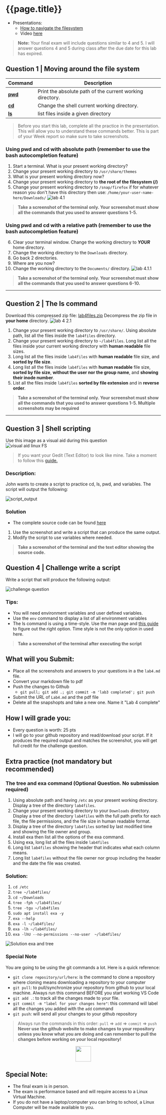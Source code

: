 

# {{page.title}}

* Presentations:
  * [How to navigate the filesystem](https://rapurl.live/2n3)
  * Video [here](https://youtu.be/t2vXzYX2ZL8)

> **Note:**
> Your final exam will include questions similar to 4 and 5. I will answer questions 4 and 5 during class after the due date for this lab has expired. 

## Question 1 | Moving around the file system

| Command                            | Description                                               |
| ---------------------------------- | --------------------------------------------------------- |
| **[pwd](https://rapurl.live/6gj)** | Print the absolute path of the current working directory. |
| **[cd](https://rapurl.live/n6h)**  | Change the shell current working directory.               |
| **[ls](https://rapurl.live/9v5)**  | list files inside a given directory                       |

> Before you start this lab, complete all the practice in the presentation. This will allow you to understand these commands better. This is part of your Week report so make sure to take screenshots. 

### Using pwd and cd with absolute path (remember to use the bash autocompletion feature)

1. Start a terminal. What is your present working directory?
2. Change your present working directory to `/usr/share/themes`
3. What is your present working directory now?
4. Change your present working directory to **the root of the filesystem (/)**
5. Change your present working directory to `/snap/firefox` if for whatever reason you don't have this directory then use: `/home/your-user-name-here/Downloads/`
![lab 4.1](/assets/lab4-1.gif)<br>
> **Take a screenshot of the terminal only. Your screenshot must show all the commands that you used to answer questions 1-5.**

### Using pwd and cd with a relative path (remember to use the bash autocompletion feature)
6. Clear your terminal window. Change the working directory to ***YOUR*** home directory.
7. Change the working directory to the `Downloads` directory.
8. Go back 2 directories.
9. Where are you now? 
10. Change the working directory to the `Documents/` directory.
![lab 4.1.1](/assets/lab4-1-1.gif)<br>
> **Take a screenshot of the terminal only. Your screenshot must show all the commands that you used to answer questions 6-10.**

<hr>

## Question 2 | The ls command
Download this compressed zip file: [lab4files.zip](/assets/lab4files.zip) Decompress the zip file in **your home** directory.
![lab 4 2.1](/assets/lab4-2-1.gif)<br>
1. Change your present working directory to `/usr/share/`. Using absolute path, list all the files inside the `lab4files` directory.
2. Change your present working directory to `~/lab4files`. Long list all the files inside your current working directory with **human readable** file sizes.
3. Long list all the files inside `lab4files` with **human readable** file size, and **sorted by file size**.
4. Long list all the files inside `lab4files` with **human readable** file size, **sorted by file size**, **without the user nor the group name**, and **showing their inode number**.
5. List all the files inside `lab4files` **sorted by file extension** and in **reverse order**. 

> **Take a screenshot of the terminal only. Your screenshot must show all the commands that you used to answer questions 1-5. Multiple screenshots may be **required****

<hr>

## Question 3 | Shell scripting

Use this image as a visual aid during this question
<br>![visual aid linux FS](/assets/Linux-Filesystem-Incomplete-visual-aid.png)<br>

> If you want your Gedit (Text Editor) to look like mine. Take a moment to follow this [guide.](https://cis106.com/guides/custimizeGedit/)

### Description:
John wants to create a script to practice cd, ls, pwd, and variables. The script will output the following:

![script_output](/assets/lab4/script_output.png)


### Solution
* The complete source code can be found [here](/assets/lab4/lab4_script.sh)
1. Use the screenshot and write a script that can produce the same output. 
2. Modify the script to use variables where needed.

> **Take a screenshot of the terminal and the text editor showing the source code.**



## Question 4 | Challenge write a script
Write a script that will produce the following output:

![challenge question](/assets/lab4/challenge_question_4.png)


### Tips:
* You will need environment variables and user defined variables. 
* Use the `env` command to display a list of all environment variables
* The ls command is using a time-style. Use the man page and [this guide](https://cis106.com/guides/format-control-char-date-command/) to figure out the right option. Time style is not the only option in used here.

> **Take a screenshot of the terminal after executing the script**


## What will you Submit:
* Place all the screenshots and answers to your questions in a the `lab4.md` file.
* Convert your markdown file to pdf 
* Push the changes to Github
  * `git pull; git add .; git commit -m 'lab3 completed'; git push`
* Submit the URL of `Lab4.md` and the pdf file
* Delete all the snapshopts and take a new one. Name it "Lab 4 complete" 

## How I will grade you:
* Every question is worth: 25 pts
* I will go to your github repository and read/download your script. If it produces the required output and matches the screenshot, you will get full credit for the challenge question.


## Extra practice (not mandatory but recommended)

### The tree and exa command (Optional Question. No submission required)

1. Using absolute path and having `/etc` as your present working directory. Display a tree of the directory `lab4files`.
2. Change your present working directory to your `Downloads` directory. Display a tree of the directory `lab4files` with the full path prefix for each file, the file permissions, and the file size in human readable format.
3. Display a tree of the directory `lab4files` sorted by last modified time and showing the file owner and group. 
4. Install exa then list all the options of the exa command.
5. Using exa, long list all the files inside `lab4files`
6. Long list `lab4files` showing the header that indicates what each column means.
7. Long list `lab4files` without the file owner nor group including the header and the date the file was created.

### Solution:
1. `cd /etc`  
2. `tree ~/lab4files/`
3. `cd ~/Downloads`
4. `tree -fph ~/lab4files/`
5. `tree -tgu ~/lab4files`
6. `sudo apt install exa -y`
7. `exa --help`
8. `exa -l ~/lab4files/`
9. `exa -lh ~/lab4files/`
10. `exa -lhU --no-permissions --no-user  ~/lab4files/`

![Solution exa and tree](/assets/lab4/exaAndTree.gif)

### Special Note
You are going to be using the git commands a lot. Here is a quick reference:
* `git clone repository/url/here`: is the command to clone a repository where cloning means downloading a repository to your computer
* `git pull`: to pull/synchronize your repository from github to your local machine. Always run this command BEFORE you start working VS Code
* `git add .`: to track all the changes made to your file. 
* `git commit -m "label for your changes here"`: this command will label all the changes you added with the `add` command
* `git push`: will send all your changes to your github repository

> Always run the commands in this order: `pull` =>  `add` =>  `commit` => `push` 
> **Never use the github website to make changes to your repository unless you know what you are doing and can remember to pull the changes before working on your local repository!**


<p align="center" style="display:block"><img src="/assets/warning-icon.png" width="50" /></p>

## Special Note:
* The final exam is in person. 
* The exam is performance based and will require access to a Linux Virtual Machine. 
* If you do not have a laptop/computer you can bring to school, a Linux Computer will be made available to you.
